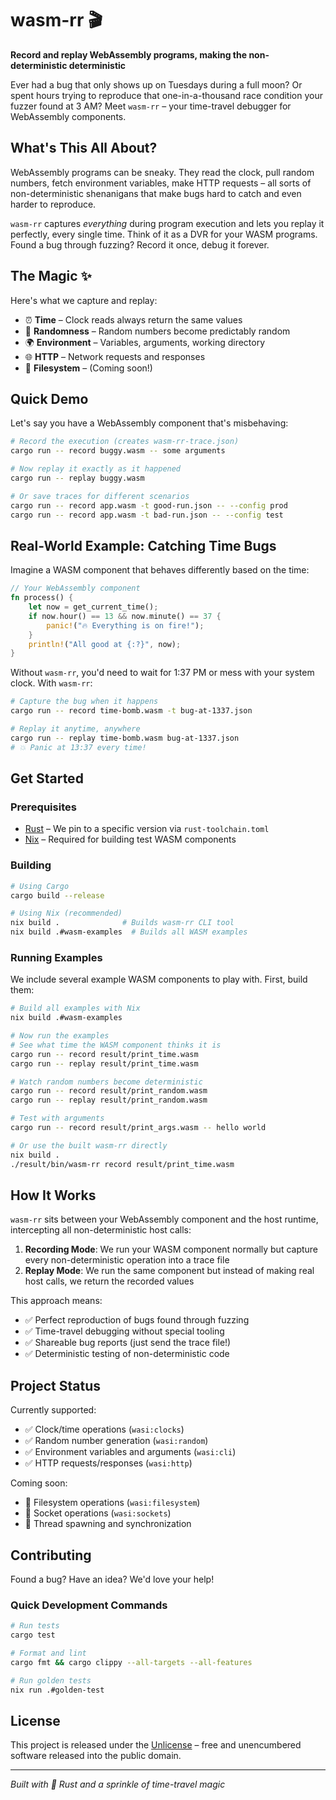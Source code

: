 # wasm-rr 🎬

**Record and replay WebAssembly programs, making the non-deterministic deterministic**

Ever had a bug that only shows up on Tuesdays during a full moon? Or spent hours trying to reproduce that one-in-a-thousand race condition your fuzzer found at 3 AM? Meet `wasm-rr` – your time-travel debugger for WebAssembly components.

## What's This All About?

WebAssembly programs can be sneaky. They read the clock, pull random numbers, fetch environment variables, make HTTP requests – all sorts of non-deterministic shenanigans that make bugs hard to catch and even harder to reproduce.

`wasm-rr` captures *everything* during program execution and lets you replay it perfectly, every single time. Think of it as a DVR for your WASM programs. Found a bug through fuzzing? Record it once, debug it forever.

## The Magic ✨

Here's what we capture and replay:
- ⏰ **Time** – Clock reads always return the same values
- 🎲 **Randomness** – Random numbers become predictably random
- 🌍 **Environment** – Variables, arguments, working directory
- 🌐 **HTTP** – Network requests and responses
- 📁 **Filesystem** – (Coming soon!)

## Quick Demo

Let's say you have a WebAssembly component that's misbehaving:

```bash
# Record the execution (creates wasm-rr-trace.json)
cargo run -- record buggy.wasm -- some arguments

# Now replay it exactly as it happened
cargo run -- replay buggy.wasm

# Or save traces for different scenarios
cargo run -- record app.wasm -t good-run.json -- --config prod
cargo run -- record app.wasm -t bad-run.json -- --config test
```

## Real-World Example: Catching Time Bugs

Imagine a WASM component that behaves differently based on the time:

```rust
// Your WebAssembly component
fn process() {
    let now = get_current_time();
    if now.hour() == 13 && now.minute() == 37 {
        panic!("🔥 Everything is on fire!");
    }
    println!("All good at {:?}", now);
}
```

Without `wasm-rr`, you'd need to wait for 1:37 PM or mess with your system clock. With `wasm-rr`:

```bash
# Capture the bug when it happens
cargo run -- record time-bomb.wasm -t bug-at-1337.json

# Replay it anytime, anywhere
cargo run -- replay time-bomb.wasm bug-at-1337.json
# 💥 Panic at 13:37 every time!
```

## Get Started

### Prerequisites

- [Rust](https://rustup.rs) – We pin to a specific version via `rust-toolchain.toml`
- [Nix](https://docs.determinate.systems) – Required for building test WASM components

### Building

```bash
# Using Cargo
cargo build --release

# Using Nix (recommended)
nix build .              # Builds wasm-rr CLI tool
nix build .#wasm-examples  # Builds all WASM examples
```

### Running Examples

We include several example WASM components to play with. First, build them:

```bash
# Build all examples with Nix
nix build .#wasm-examples

# Now run the examples
# See what time the WASM component thinks it is
cargo run -- record result/print_time.wasm
cargo run -- replay result/print_time.wasm

# Watch random numbers become deterministic
cargo run -- record result/print_random.wasm
cargo run -- replay result/print_random.wasm

# Test with arguments
cargo run -- record result/print_args.wasm -- hello world

# Or use the built wasm-rr directly
nix build .
./result/bin/wasm-rr record result/print_time.wasm
```

## How It Works

`wasm-rr` sits between your WebAssembly component and the host runtime, intercepting all non-deterministic host calls:

1. **Recording Mode**: We run your WASM component normally but capture every non-deterministic operation into a trace file
2. **Replay Mode**: We run the same component but instead of making real host calls, we return the recorded values

This approach means:
- ✅ Perfect reproduction of bugs found through fuzzing
- ✅ Time-travel debugging without special tooling
- ✅ Shareable bug reports (just send the trace file!)
- ✅ Deterministic testing of non-deterministic code

## Project Status

Currently supported:
- ✅ Clock/time operations (`wasi:clocks`)
- ✅ Random number generation (`wasi:random`)
- ✅ Environment variables and arguments (`wasi:cli`)
- ✅ HTTP requests/responses (`wasi:http`)

Coming soon:
- 🚧 Filesystem operations (`wasi:filesystem`)
- 🚧 Socket operations (`wasi:sockets`)
- 🚧 Thread spawning and synchronization

## Contributing

Found a bug? Have an idea? We'd love your help!

### Quick Development Commands

```bash
# Run tests
cargo test

# Format and lint
cargo fmt && cargo clippy --all-targets --all-features

# Run golden tests
nix run .#golden-test
```

## License

This project is released under the [Unlicense](LICENSE) – free and unencumbered software released into the public domain.

---

*Built with 🦀 Rust and a sprinkle of time-travel magic*